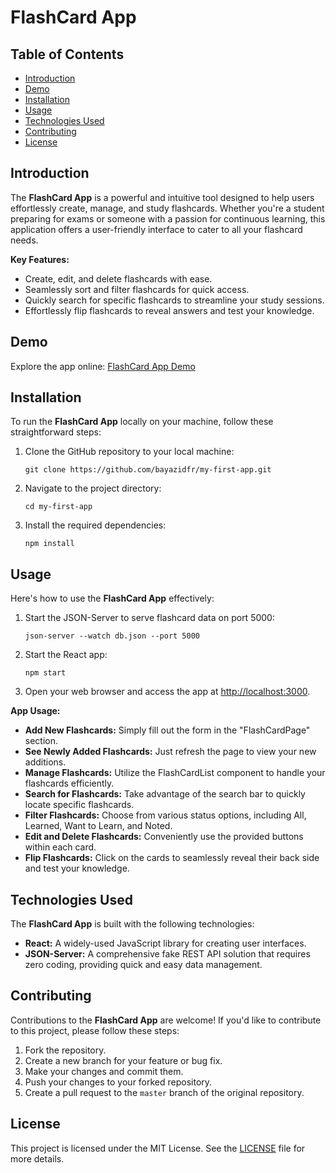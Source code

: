 # FlashCard App

## Table of Contents

- [Introduction](#introduction)
- [Demo](#demo)
- [Installation](#installation)
- [Usage](#usage)
- [Technologies Used](#technologies-used)
- [Contributing](#contributing)
- [License](#license)

## Introduction

The **FlashCard App** is a powerful and intuitive tool designed to help users effortlessly create, manage, and study flashcards. Whether you're a student preparing for exams or someone with a passion for continuous learning, this application offers a user-friendly interface to cater to all your flashcard needs.

**Key Features:**

- Create, edit, and delete flashcards with ease.
- Seamlessly sort and filter flashcards for quick access.
- Quickly search for specific flashcards to streamline your study sessions.
- Effortlessly flip flashcards to reveal answers and test your knowledge.

## Demo

Explore the app online: [FlashCard App Demo](https://bayazidfr.github.io/my-first-app/)

## Installation

To run the **FlashCard App** locally on your machine, follow these straightforward steps:

1. Clone the GitHub repository to your local machine:

    ```shell
    git clone https://github.com/bayazidfr/my-first-app.git
    ```

2. Navigate to the project directory:

    ```shell
    cd my-first-app
    ```

3. Install the required dependencies:

    ```shell
    npm install
    ```

## Usage

Here's how to use the **FlashCard App** effectively:

1. Start the JSON-Server to serve flashcard data on port 5000:

    ```shell
    json-server --watch db.json --port 5000
    ```

2. Start the React app:

    ```shell
    npm start
    ```

3. Open your web browser and access the app at [http://localhost:3000](http://localhost:3000).

**App Usage:**

- **Add New Flashcards:** Simply fill out the form in the "FlashCardPage" section.
- **See Newly Added Flashcards:** Just refresh the page to view your new additions.
- **Manage Flashcards:** Utilize the FlashCardList component to handle your flashcards efficiently.
- **Search for Flashcards:** Take advantage of the search bar to quickly locate specific flashcards.
- **Filter Flashcards:** Choose from various status options, including All, Learned, Want to Learn, and Noted.
- **Edit and Delete Flashcards:** Conveniently use the provided buttons within each card.
- **Flip Flashcards:** Click on the cards to seamlessly reveal their back side and test your knowledge.

## Technologies Used

The **FlashCard App** is built with the following technologies:

- **React:** A widely-used JavaScript library for creating user interfaces.
- **JSON-Server:** A comprehensive fake REST API solution that requires zero coding, providing quick and easy data management.

## Contributing

Contributions to the **FlashCard App** are welcome! If you'd like to contribute to this project, please follow these steps:

1. Fork the repository.
2. Create a new branch for your feature or bug fix.
3. Make your changes and commit them.
4. Push your changes to your forked repository.
5. Create a pull request to the `master` branch of the original repository.

## License

This project is licensed under the MIT License. See the [LICENSE](LICENSE) file for more details.
